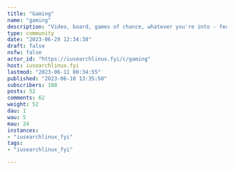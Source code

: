 ```yaml
---
title: "Gaming" 
name: "gaming"
description: "Video, board, games of chance, whatever you're into - feel free to discuss it here!Weekly game recs, positive gaming news 4 times a day for the forseeable future"
type: community
date: "2023-06-29 12:34:38"
draft: false
nsfw: false
actor_id: "https://iusearchlinux.fyi/c/gaming"
host: iusearchlinux.fyi
lastmod: "2023-06-11 00:34:55"
published: "2023-06-10 13:35:50"
subscribers: 188
posts: 52
comments: 62
weight: 52
dau: 1
wau: 5
mau: 24
instances:
- "iusearchlinux_fyi"
tags: 
- "iusearchlinux_fyi"

---
```

